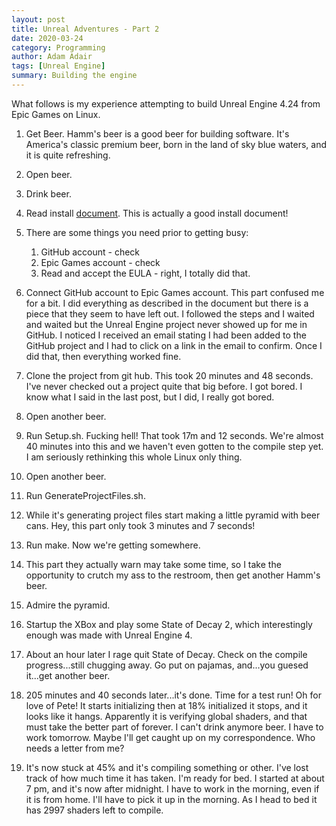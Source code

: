 ```yaml
---
layout: post
title: Unreal Adventures - Part 2
date: 2020-03-24
category: Programming 
author: Adam Adair
tags: [Unreal Engine]
summary: Building the engine
---
```


What follows is my experience attempting to build Unreal Engine 4.24 from Epic Games on Linux.

1. Get Beer. Hamm's beer is a good beer for building software. It's America's classic premium beer, born in the land of sky blue waters, and it is quite refreshing. 

2. Open beer.

3. Drink beer.

4. Read install [document](https://docs.unrealengine.com/en-US/Platforms/Linux/BeginnerLinuxDeveloper/SettingUpAnUnrealWorkflow/index.html). This is actually a good install document!
   
5. There are some things you need prior to getting busy:
   1. GitHub account - check
   2. Epic Games account - check
   3. Read and accept the EULA - right, I totally did that.

6. Connect GitHub account to Epic Games account. This part confused me for a bit. I did everything as described in the document but there is a piece that they seem to have left out. I followed the steps and I waited and waited but the Unreal Engine project never showed up for me in GitHub. I noticed I received an email stating I had been added to the GitHub project and I had to click on a link in the email to confirm. Once I did that, then everything worked fine.

7. Clone the project from git hub. This took 20 minutes and 48 seconds. I've never checked out a project quite that big before. I got bored. I know what I said in the last post, but I did, I really got bored.

8. Open another beer.

9. Run Setup.sh. Fucking hell! That took 17m and 12 seconds. We're almost 40 minutes into this and we haven't even gotten to the compile step yet. I am seriously rethinking this whole Linux only thing. 
10. Open another beer.
11. Run GenerateProjectFiles.sh.
12. While it's generating project files start making a little pyramid with beer cans. Hey, this part only took 3 minutes and 7 seconds! 
13. Run make. Now we're getting somewhere.
14. This part they actually warn may take some time, so I take the opportunity to crutch my ass to the restroom, then get another Hamm's beer.
15. Admire the pyramid.
16. Startup the XBox and play some State of Decay 2, which interestingly enough was made with Unreal Engine 4.
17. About an hour later I rage quit State of Decay. Check on the compile progress...still chugging away. Go put on pajamas, and...you guesed it...get another beer. 
18. 205 minutes and 40 seconds later...it's done. Time for a test run! Oh for love of Pete! It starts initializing then at 18% initialized it stops, and it looks like it hangs. Apparently it is verifying global shaders, and that must take the better part of forever. I can't drink anymore beer. I have to work tomorrow. Maybe I'll get caught up on my correspondence. Who needs a letter from me?
19. It's now stuck at 45% and it's compiling something or other. I've lost track of how much time it has taken. I'm ready for bed. I started at about 7 pm, and it's now after midnight. I have to work in the morning, even if it is from home. I'll have to pick it up in the morning. As I head to bed it has 2997 shaders left to compile.